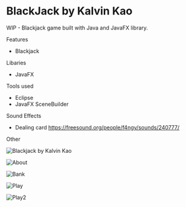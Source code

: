 # BlackJack by Kalvin Kao
 

WIP - Blackjack game built with Java and JavaFX library.
<br>

Features
- Blackjack 

Libaries
- JavaFX

Tools used
- Eclipse
- JavaFX SceneBuilder

Sound Effects
- Dealing card
https://freesound.org/people/f4ngy/sounds/240777/

Other

![Blackjack by Kalvin Kao](https://i.imgur.com/LyZapow.png)

![About](https://i.imgur.com/0LESqdd.png)

![Bank](https://i.imgur.com/BCk1r0u.png)

![Play](https://i.imgur.com/VusxP98.png)

![Play2](https://i.imgur.com/UoXNhIH.png)



